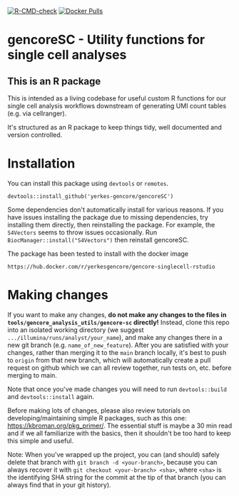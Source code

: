 <!-- badges: start -->
[![R-CMD-check](https://github.com/yerkes-gencore/gencoreSC/actions/workflows/R-CMD-check.yaml/badge.svg)](https://github.com/yerkes-gencore/gencoreSC/actions/workflows/R-CMD-check.yaml)
[![Docker Pulls](https://img.shields.io/docker/pulls/yerkesgencore/gencore-singlecell-rstudio)](https://hub.docker.com/r/yerkesgencore/gencore-singlecell-rstudio)
<!-- badges: end -->

# gencoreSC - Utility functions for single cell analyses

## This is an R package

This is intended as a living codebase for useful custom R functions for our single cell analysis workflows downstream of generating UMI count tables (e.g. via cellranger). 

It's structured as an R package to keep things tidy, well documented and version controlled. 

# Installation

You can install this package using `devtools` or `remotes`.

```
devtools::install_github('yerkes-gencore/gencoreSC')
```

Some dependencies don't automatically install for various reasons. If you have issues installing the package due to missing dependencies, try installing them directly,
then reinstalling the package. For example, the `S4Vectors` seems to throw issues occasionally. Run `BiocManager::install("S4Vectors")` then reinstall gencoreSC. 

The package has been tested to install with the docker image

`https://hub.docker.com/r/yerkesgencore/gencore-singlecell-rstudio`

# Making changes

If you want to make any changes, **do not make any changes to the files in `tools/gencore_analysis_utils/gencore-sc` directly!** Instead, clone this repo into an isolated working directory (we suggest `.../illumina/runs/analyst/your_name`), and make any changes there in a new git branch (e.g. `name_of_new_feature`). After you are satisfied with your changes, rather than merging it to the `main` branch locally, it's best to push to `origin` from that new branch, which will automatically create a pull request on github which we can all review together, run tests on, etc. before merging to main.

Note that once you've made changes you will need to run `devtools::build` and `devtools::install` again.

Before making lots of changes, please also review tutorials on developing/maintaining simple R packages, such as this one: https://kbroman.org/pkg_primer/. The essential stuff is maybe a 30 min read and if we all familiarize with the basics, then it shouldn't be too hard to keep this simple and useful.

Note: When you've wrapped up the project, you can (and should) safely delete that branch with `git branch -d <your-branch>`, because you can always recover it with `git checkout <your-branch> <sha>`, where `<sha>` is the identifying SHA string for the commit at the tip of that branch (you can always find that in your git history).

